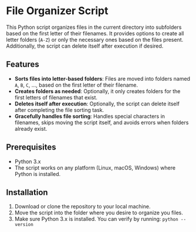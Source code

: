 # File Organizer Script

This Python script organizes files in the current directory into subfolders based on the first letter of their filenames. It provides options to create all letter folders (`A-Z`) or only the necessary ones based on the files present. Additionally, the script can delete itself after execution if desired.

## Features
- **Sorts files into letter-based folders**: Files are moved into folders named `A`, `B`, `C`, ..., based on the first letter of their filename.
- **Creates folders as needed**: Optionally, it only creates folders for the first letters of filenames that exist.
- **Deletes itself after execution**: Optionally, the script can delete itself after completing the file sorting task.
- **Gracefully handles file sorting**: Handles special characters in filenames, skips moving the script itself, and avoids errors when folders already exist.

## Prerequisites
- Python 3.x
- The script works on any platform (Linux, macOS, Windows) where Python is installed.

## Installation
1. Download or clone the repository to your local machine.
2. Move the script into the folder where you desire to organize you files.
3. Make sure Python 3.x is installed. You can verify by running:
   `python --version`
